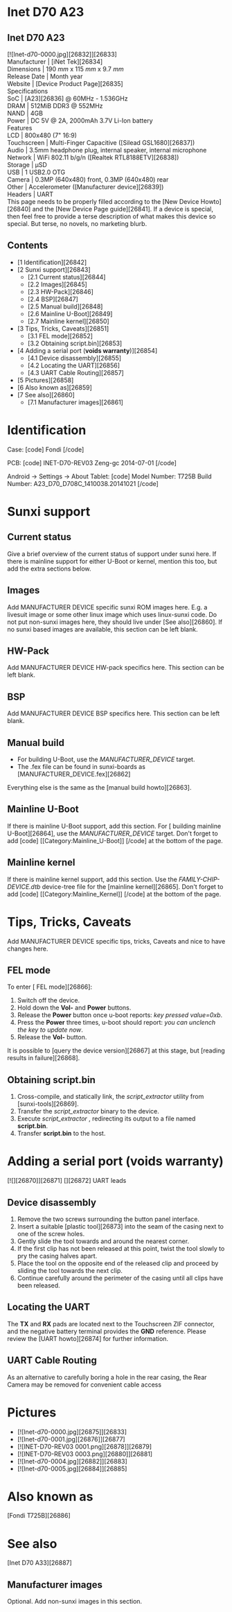 # Inet D70 A23
Inet D70 A23  
---  
[![Inet-d70-0000.jpg][26832]][26833]  
Manufacturer |  [iNet Tek][26834]  
Dimensions |  190 _mm_ x 115 _mm_ x 9.7 _mm_  
Release Date |  Month year  
Website |  [Device Product Page][26835]  
Specifications   
SoC |  [A23][26836] @ 60MHz - 1.536GHz   
DRAM |  512MiB DDR3 @ 552MHz   
NAND |  4GB   
Power |  DC 5V @ 2A, 2000mAh 3.7V Li-Ion battery   
Features   
LCD |  800x480 (7" 16:9)   
Touchscreen |  Multi-Finger Capacitive ([Silead GSL1680][26837])   
Audio |  3.5mm headphone plug, internal speaker, internal microphone   
Network |  WiFi 802.11 b/g/n ([Realtek RTL8188ETV][26838])   
Storage |  µSD   
USB |  1 USB2.0 OTG   
Camera |  0.3MP (640x480) front, 0.3MP (640x480) rear   
Other |  Accelerometer ([Manufacturer device][26839])   
Headers |  UART   
This page needs to be properly filled according to the [New Device Howto][26840] and the [New Device Page guide][26841].
If a device is special, then feel free to provide a terse description of what makes this device so special. But terse, no novels, no marketing blurb.
  

## Contents
  * [1 Identification][26842]
  * [2 Sunxi support][26843]
    * [2.1 Current status][26844]
    * [2.2 Images][26845]
    * [2.3 HW-Pack][26846]
    * [2.4 BSP][26847]
    * [2.5 Manual build][26848]
    * [2.6 Mainline U-Boot][26849]
    * [2.7 Mainline kernel][26850]
  * [3 Tips, Tricks, Caveats][26851]
    * [3.1 FEL mode][26852]
    * [3.2 Obtaining script.bin][26853]
  * [4 Adding a serial port (**voids warranty**)][26854]
    * [4.1 Device disassembly][26855]
    * [4.2 Locating the UART][26856]
    * [4.3 UART Cable Routing][26857]
  * [5 Pictures][26858]
  * [6 Also known as][26859]
  * [7 See also][26860]
    * [7.1 Manufacturer images][26861]

# Identification
Case: 
[code] 
    Fondi
[/code]
  
PCB: 
[code] 
    INET-D70-REV03
    Zeng-gc 2014-07-01
[/code]
  
Android -> Settings -> About Tablet: 
[code] 
    Model Number: T725B
    Build Number: A23_D70_D708C_1410038.20141021
[/code]
  

# Sunxi support
## Current status
Give a brief overview of the current status of support under sunxi here. If there is mainline support for either U-Boot or kernel, mention this too, but add the extra sections below.
  

## Images
Add MANUFACTURER DEVICE specific sunxi ROM images here. E.g. a livesuit image or some other linux image which uses linux-sunxi code. Do not put non-sunxi images here, they should live under [See also][26860]. If no sunxi based images are available, this section can be left blank.
  

## HW-Pack
Add MANUFACTURER DEVICE HW-pack specifics here. This section can be left blank.
  

## BSP
Add MANUFACTURER DEVICE BSP specifics here. This section can be left blank.
  

## Manual build
  * For building U-Boot, use the _MANUFACTURER_DEVICE_ target.
  * The .fex file can be found in sunxi-boards as [MANUFACTURER_DEVICE.fex][26862]

Everything else is the same as the [manual build howto][26863]. 
  

## Mainline U-Boot
If there is mainline U-Boot support, add this section.
For [ building mainline U-Boot][26864], use the _MANUFACTURER_DEVICE_ target. 
Don't forget to add 
[code]
    [[Category:Mainline_U-Boot]]
[/code]
at the bottom of the page.
  

## Mainline kernel
If there is mainline kernel support, add this section.
Use the _FAMILY-CHIP-DEVICE.dtb_ device-tree file for the [mainline kernel][26865]. 
Don't forget to add 
[code]
    [[Category:Mainline_Kernel]]
[/code]
at the bottom of the page.
  

# Tips, Tricks, Caveats
Add MANUFACTURER DEVICE specific tips, tricks, Caveats and nice to have changes here.
  

## FEL mode
To enter [ FEL mode][26866]: 
  1. Switch off the device.
  2. Hold down the **Vol-** and **Power** buttons.
  3. Release the **Power** button once u-boot reports: _key pressed value=0xb_.
  4. Press the **Power** three times, u-boot should report: _you can unclench the key to update now_.
  5. Release the **Vol-** button.

  
It is possible to [query the device version][26867] at this stage, but [reading results in failure][26868]. 
  

## Obtaining script.bin
  1. Cross-compile, and statically link, the _script_extractor_ utility from [sunxi-tools][26869].
  2. Transfer the _script_extractor_ binary to the device.
  3. Execute _script_extractor_ , redirecting its output to a file named **script.bin**.
  4. Transfer **script.bin** to the host.

  

# Adding a serial port (**voids warranty**)
[![][26870]][26871]
[][26872]
UART leads
## Device disassembly
  1. Remove the two screws surrounding the button panel interface.
  2. Insert a suitable [plastic tool][26873] into the seam of the casing next to one of the screw holes.
  3. Gently slide the tool towards and around the nearest corner.
  4. If the first clip has not been released at this point, twist the tool slowly to pry the casing halves apart.
  5. Place the tool on the opposite end of the released clip and proceed by sliding the tool towards the next clip.
  6. Continue carefully around the perimeter of the casing until all clips have been released.

  

## Locating the UART
The **TX** and **RX** pads are located next to the Touchscreen ZIF connector, and the negative battery terminal provides the **GND** reference. Please review the [UART howto][26874] for further information. 
  

## UART Cable Routing
As an alternative to carefully boring a hole in the rear casing, the Rear Camera may be removed for convenient cable access 
# Pictures
  * [![Inet-d70-0000.jpg][26875]][26833]
  * [![Inet-d70-0001.jpg][26876]][26877]
  * [![INET-D70-REV03 0001.png][26878]][26879]
  * [![INET-D70-REV03 0003.png][26880]][26881]
  * [![Inet-d70-0004.jpg][26882]][26883]
  * [![Inet-d70-0005.jpg][26884]][26885]

# Also known as
[Fondi T725B][26886]
  

# See also
[Inet D70 A33][26887]
  

## Manufacturer images
Optional. Add non-sunxi images in this section.
